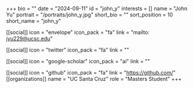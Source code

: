 +++
bio = "" 
date = "2024-09-11" 
id = "john_y" 
interests = [] 
name = "John Yu" 
portrait = "/portraits/john_y.jpg" 
short_bio = "" 
sort_position = 10
 short_name = "john_y" 

[[social]] 
    icon = "envelope" 
    icon_pack = "fa" 
    link = "mailto: jyu229@ucsc.edu"

 [[social]] 
    icon = "twitter" 
    icon_pack = "fa" 
    link = "" 

[[social]] 
    icon = "google-scholar" 
    icon_pack = "ai" 
    link = "" 

[[social]] 
    icon = "github" 
    icon_pack = "fa" 
    link = "https://github.com/" 
[[organizations]] 
     name = "UC Santa Cruz" 
      role = "Masters Student" 
+++